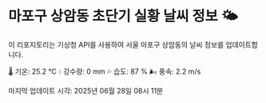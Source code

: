 
# 마포구 상암동 초단기 실황 날씨 정보 🌤️

이 리포지토리는 기상청 API를 사용하여 서울 마포구 상암동의 날씨 정보를 업데이트합니다. 

🌡️ 기온: 25.2 ℃
💧 강수량: 0 mm
💦 습도: 87 %
🌬️ 풍속: 2.2 m/s

마지막 업데이트 시각: 2025년 06월 28일 08시 11분    
